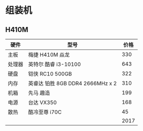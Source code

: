 # 组装机

## H410M

| 硬件   | 型号                             | 价格 |
| ------ | -------------------------------- | ---- |
| 主板   | 梅捷 H410M 焱龙                  | 330  |
| 处理器 | 英特尔 酷睿 i3-10100             | 643  |
| 硬盘   | 铠侠 RC10 500GB                  | 322  |
| 内存   | 英睿达 铂胜 8GB DDR4 2666MHz x 2 | 310  |
| 机箱   | 先马 趣造                        | 199  |
| 电源   | 台达 VX350                       | 168  |
| 散热   | 酷冷至尊 i70C                    | 45   |
|        |                                  | 2017 |

